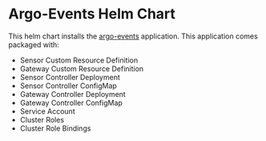 # Argo-Events Helm Chart
This helm chart installs the [argo-events](https://github.com/argoproj/argo-events) application. This application comes packaged with:
- Sensor Custom Resource Definition
- Gateway Custom Resource Definition
- Sensor Controller Deployment
- Sensor Controller ConfigMap
- Gateway Controller Deployment
- Gateway Controller ConfigMap
- Service Account
- Cluster Roles
- Cluster Role Bindings
